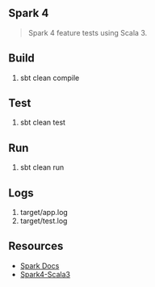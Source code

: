 Spark 4
-------
>Spark 4 feature tests using Scala 3.

Build
-----
1. sbt clean compile

Test
----
1. sbt clean test

Run
---
1. sbt clean run

Logs
----
1. target/app.log
2. target/test.log

Resources
---------
* [Spark Docs](https://spark.apache.org/docs/latest/)
* [Spark4-Scala3](https://vincenzobaz.github.io/spark-scala3/)